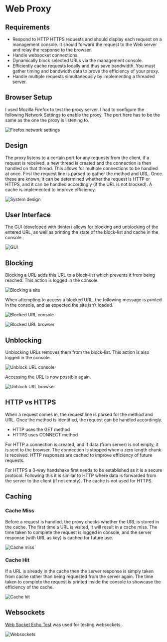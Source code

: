 # Web Proxy

## Requirements

- Respond to HTTP HTTPS requests and should display each request on a management console. It should forward the request to the Web server and relay the response to the browser.
- Handle websocket connections.
- Dynamically block selected URLs via the management console.
- Efficiently cache requests locally and thus save bandwidth. You must gather timing and bandwidth data to prove the efficiency of your proxy.
- Handle multiple requests simultaneously by implementing a threaded server.

## Browser Setup

I used Mozilla Firefox to test the proxy server. I had to configure the following Network Settings to enable the proxy. The port here has to be the same as the one the proxy is listening to.

![Firefox network settings](./screenshots/FirefoxSettings.JPG)

## Design

The proxy listens to a certain port for any requests from the client, if a request is received, a new thread is created and the connection is then handled on that thread. This allows for multiple connections to be handled at once. First the request line is parsed to gather the method and URL. Once these are known, it can be determined whether the request is HTTP or HTTPS, and it can be handled accordingly (if the URL is not blocked). A cache is implemented to improve efficiency.

![System design](./screenshots/overviewDesign.JPG)

## User Interface

The GUI (developed with tkinter) allows for blocking and unblocking of the entered URL, as well as printing the state of the block-list and cache in the console.

![GUI](./screenshots/GUI.JPG)

## Blocking

Blocking a URL adds this URL to a block-list which prevents it from being reached. This action is logged in the console.

![Blocking a site](./screenshots/blockConsole.JPG)

When attempting to access a blocked URL, the following message is printed in the console, and as expected the site isn’t loaded.

![Blocked URL console](./screenshots/blockedConsole.JPG)

![Blocked URL browser](./screenshots/blockedSite.JPG)

## Unblocking

Unblocking URLs removes them from the block-list. This action is also logged in the console.

![Unblock URL console](./screenshots/unblockConsole.JPG)

Accessing the URL is now possible again.

![Unblock URL browser](./screenshots/unblockedSite.JPG)

## HTTP vs HTTPS

When a request comes in, the request line is parsed for the method and URL. Once the method is identified, the request can be handled accordingly.

- HTTP uses the GET method
- HTTPS uses CONNECT method

For HTTP a connection is created, and if data (from server) is not empty, it is sent to the browser. The connection is stopped when a zero length chunk is received. HTTP responses are cached to improve efficiency of future requests.

For HTTPS a 3-way handshake first needs to be established as it is a secure protocol. Following this it is similar to HTTP where data is forwarded from the server to the client (if not empty). The cache is not used for HTTPS.

## Caching

### Cache Miss

Before a request is handled, the proxy checks whether the URL is stored in the cache. The first time a URL is visited, it will result in a cache miss. The time taken to complete the request is logged in console, and the server response (with URL as key) is cached for future use.

![Cache miss](./screenshots/cacheMiss.JPG)

### Cache Hit

If a URL is already in the cache then the server response is simply taken from cache rather
than being requested from the server again. The time taken to complete the request is printed inside the console to showcase the efficiency of the cache.

![Cache hit](./screenshots/cacheHit.JPG)

## Websockets

[Web Socket Echo Test](https://www.websocket.org/echo.html) was used for testing websockets.

![Websockets](./screenshots/WebSocketTest.JPG)